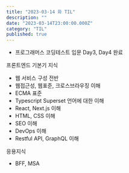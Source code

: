 ```yaml
---
title: "2023-03-14 화 TIL"
description: ""
date: "2023-03-14T23:00:00.000Z"
category: "TIL"
published: true
---
```


- 프로그래머스 코딩테스트 입문 Day3, Day4 완료

프론트엔드 기본기 지식
- 웹 서비스 구성 전반
- 웹접근성, 웹표준, 크로스브라우징 이해
- ECMA 표준
- Typescript Superset 언어에 대한 이해
- React, Next.js 이해
- HTML, CSS 이해
- SEO 이해
- DevOps 이해
- Restful API, GraphQL 이해

응용지식
- BFF, MSA
